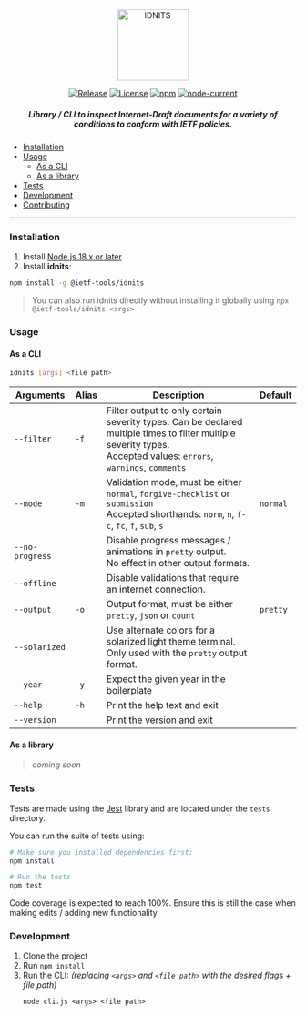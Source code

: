 <div align="center">
    
<img src="https://raw.githubusercontent.com/ietf-tools/common/main/assets/logos/idnits.svg" alt="IDNITS" height="125" />
    
[![Release](https://img.shields.io/github/release/ietf-tools/idnits.svg?style=flat&maxAge=600)](https://github.com/ietf-tools/idnits/releases)
[![License](https://img.shields.io/github/license/ietf-tools/idnits)](https://github.com/ietf-tools/idnits/blob/v3/LICENSE)
[![npm](https://img.shields.io/npm/v/@ietf-tools/idnits)](https://www.npmjs.com/package/@ietf-tools/idnits)
[![node-current](https://img.shields.io/node/v/@ietf-tools/idnits)](https://github.com/ietf-tools/idnits)
    
##### Library / CLI to inspect Internet-Draft documents for a variety of conditions to conform with IETF policies.
    
</div>

- [Installation](#installation)
- [Usage](#usage)
  - [As a CLI](#as-a-cli)
  - [As a library](#as-a-library)
- [Tests](#tests)
- [Development](#development)
- [Contributing](https://github.com/ietf-tools/.github/blob/main/CONTRIBUTING.md)

---

### Installation

1. Install [Node.js 18.x or later](https://nodejs.org/)
2. Install **idnits**:

```sh
npm install -g @ietf-tools/idnits
```

> You can also run idnits directly without installing it globally using `npx @ietf-tools/idnits <args>`

### Usage

#### As a CLI

```sh
idnits [args] <file path>
```

| Arguments | Alias | Description | Default |
|---|---|---|---|
| `--filter` | `-f` | Filter output to only certain severity types. Can be declared multiple times to filter multiple severity types.<br>Accepted values: `errors`, `warnings`, `comments` |  |
| `--mode` | `-m` | Validation mode, must be either `normal`, `forgive-checklist` or `submission`<br>Accepted shorthands: `norm`, `n`, `f-c`, `fc`, `f`, `sub`, `s` | `normal` |
| `--no-progress` |  | Disable progress messages / animations in `pretty` output.<br>No effect in other output formats. |  |
| `--offline` |  | Disable validations that require an internet connection. |  |
| `--output` | `-o` | Output format, must be either `pretty`, `json` or `count` | `pretty` |
| `--solarized` |  | Use alternate colors for a solarized light theme terminal.<br>Only used with the `pretty` output format. |  |
| `--year` | `-y` | Expect the given year in the boilerplate |  |
| `--help` | `-h` | Print the help text and exit |  |
| `--version` |  | Print the version and exit |  |

#### As a library

> *coming soon*

### Tests

Tests are made using the [Jest](https://jestjs.io/) library and are located under the `tests` directory.

You can run the suite of tests using:
```sh
# Make sure you installed dependencies first:
npm install

# Run the tests
npm test
```

Code coverage is expected to reach 100%. Ensure this is still the case when making edits / adding new functionality.

### Development

1. Clone the project
2. Run `npm install`
3. Run the CLI: *(replacing `<args>` and `<file path>` with the desired flags + file path)*
    ```
    node cli.js <args> <file path>
    ```
